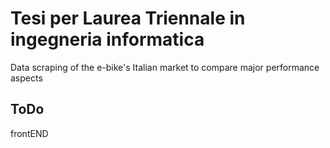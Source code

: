 # Tesi per Laurea Triennale in ingegneria informatica
Data scraping of the e-bike's Italian market to compare major performance aspects

## ToDo
frontEND